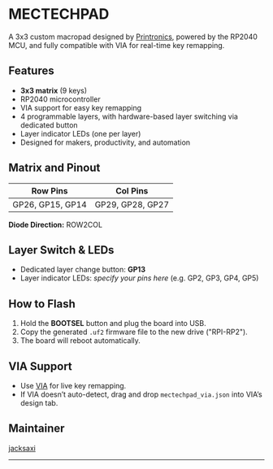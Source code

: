 # MECTECHPAD

A 3x3 custom macropad designed by [Printronics](https://printronics.gr), powered by the RP2040 MCU, and fully compatible with VIA for real-time key remapping.

## Features

- **3x3 matrix** (9 keys)
- RP2040 microcontroller
- VIA support for easy key remapping
- 4 programmable layers, with hardware-based layer switching via dedicated button
- Layer indicator LEDs (one per layer)
- Designed for makers, productivity, and automation

## Matrix and Pinout

| Row Pins     | Col Pins     |
|--------------|--------------|
| GP26, GP15, GP14 | GP29, GP28, GP27 |

**Diode Direction:** ROW2COL

## Layer Switch & LEDs

- Dedicated layer change button: **GP13**
- Layer indicator LEDs: *specify your pins here* (e.g. GP2, GP3, GP4, GP5)

## How to Flash

1. Hold the **BOOTSEL** button and plug the board into USB.
2. Copy the generated `.uf2` firmware file to the new drive ("RPI-RP2").
3. The board will reboot automatically.

## VIA Support

- Use [VIA](https://usevia.app/) for live key remapping.
- If VIA doesn’t auto-detect, drag and drop `mectechpad_via.json` into VIA’s design tab.

## Maintainer

[jacksaxi](https://github.com/jacksaxi)

---